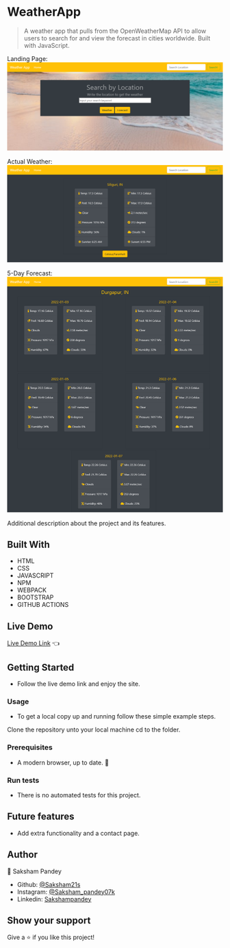 
# WeatherApp

>  A weather app that pulls from the OpenWeatherMap API to allow users to search for and view the forecast in cities worldwide. Built with JavaScript.

Landing Page:
![screenshot](./assets/screenshot1.png)

Actual Weather:
![screenshot](./assets/screenshot2.png)

5-Day Forecast:
![screenshot](./assets/screenshot3.png)


Additional description about the project and its features.

## Built With

- HTML 
- CSS
- JAVASCRIPT
- NPM
- WEBPACK
- BOOTSTRAP
- GITHUB ACTIONS

## Live Demo

[Live Demo Link](  ) :point_left:

## Getting Started
- Follow the live demo link and enjoy the site.

### Usage
- To get a local copy up and running follow these simple example steps.

Clone the repository unto your local machine cd to the folder.


### Prerequisites

- A modern browser, up to date.  :muscle:

### Run tests

- There is no automated tests for this project.

## Future features

- Add extra functionality and a contact page.

## Author

👤 Saksham Pandey
- Github: [@Saksham21s](https://github.com/Saksham21s) 
- Instagram: [@Saksham_pandey07k](https://twitter.com/SamirPaulb) 
- Linkedin: [Sakshampandey](https://instagram.com/saksham_pandey07k?igshid=OGQ2MjdiOTE) 

## Show your support

Give a ⭐️ if you like this project!


